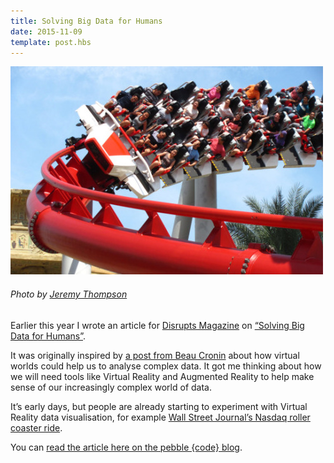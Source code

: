 ```yaml
---
title: Solving Big Data for Humans
date: 2015-11-09
template: post.hbs
---
```


![Human vs Cyclon rollercoaster](/images/posts/2015-11-09-solving-big-data/rollercoaster.jpg)

###### *Photo by [Jeremy Thompson](http://www.flickr.com/people/32916425@N04)*

Earlier this year I wrote an article for [Disrupts Magazine](http://www.disrupts.co.uk/) on [“Solving Big Data for Humans”](http://pebblecode.com/blog/solving-big-data-for-humans/). 

It was originally inspired by [a post from Beau Cronin](https://medium.com/@beaucronin/the-oculus-rift-is-an-applied-neuroscience-powerhouse-512e3213f055) about how virtual worlds could help us to analyse complex data. It got me thinking about how we will need tools like Virtual Reality and Augmented Reality to help make sense of our increasingly complex world of data.  

It’s early days, but people are already starting to experiment with Virtual Reality data visualisation, for example [Wall Street Journal’s Nasdaq roller coaster ride](http://graphics.wsj.com/3d-nasdaq/).

You can [read the article here on the pebble {code} blog](http://pebblecode.com/blog/solving-big-data-for-humans/).
